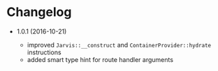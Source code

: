 # Changelog

* 1.0.1 (2016-10-21)

  * improved `Jarvis::__construct` and `ContainerProvider::hydrate` instructions
  * added smart type hint for route handler arguments
